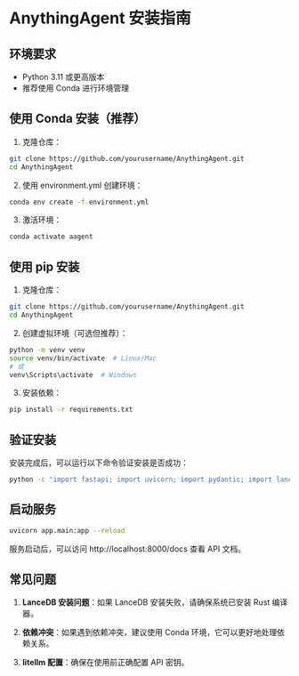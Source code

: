 # AnythingAgent 安装指南

## 环境要求

- Python 3.11 或更高版本
- 推荐使用 Conda 进行环境管理

## 使用 Conda 安装（推荐）

1. 克隆仓库：

```bash
git clone https://github.com/yourusername/AnythingAgent.git
cd AnythingAgent
```

2. 使用 environment.yml 创建环境：

```bash
conda env create -f environment.yml
```

3. 激活环境：

```bash
conda activate aagent
```

## 使用 pip 安装

1. 克隆仓库：

```bash
git clone https://github.com/yourusername/AnythingAgent.git
cd AnythingAgent
```

2. 创建虚拟环境（可选但推荐）：

```bash
python -m venv venv
source venv/bin/activate  # Linux/Mac
# 或
venv\Scripts\activate  # Windows
```

3. 安装依赖：

```bash
pip install -r requirements.txt
```

## 验证安装

安装完成后，可以运行以下命令验证安装是否成功：

```bash
python -c "import fastapi; import uvicorn; import pydantic; import lancedb; print('安装成功！')"
```

## 启动服务

```bash
uvicorn app.main:app --reload
```

服务启动后，可以访问 http://localhost:8000/docs 查看 API 文档。

## 常见问题

1. **LanceDB 安装问题**：如果 LanceDB 安装失败，请确保系统已安装 Rust 编译器。

2. **依赖冲突**：如果遇到依赖冲突，建议使用 Conda 环境，它可以更好地处理依赖关系。

3. **litellm 配置**：确保在使用前正确配置 API 密钥。 
